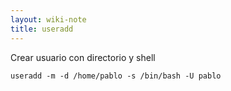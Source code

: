 ```yaml
---
layout: wiki-note
title: useradd
---
```


Crear usuario con directorio y shell 

    useradd -m -d /home/pablo -s /bin/bash -U pablo
